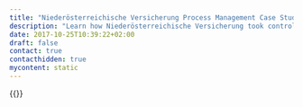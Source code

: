 ```yaml
---
title: "Niederösterreichische Versicherung Process Management Case Study | Camunda BPM"
description: "Learn how Niederösterreichische Versicherung took control of their business process automation and improved efficiency in their organization with Camunda. Camunda is the leader for workflow automation based on Java and BPMN 2.0."
date: 2017-10-25T10:39:22+02:00
draft: false
contact: true
contacthidden: true
mycontent: static
---
```

{{<case-study-single
company="Niederösterreichische Versicherung"
companydescription=""
customerquote=""
teaser=""
usecase=""
videolink=""
logo="//images.ctfassets.net/vpidbgnakfvf/INRI3MoHaJBTRmH84xS5S/0d1ffb78c11e97c4c1b476dda8a8ed38/use_this_NV_solo_Offset_CMYK.png"
pdf=""
thumbnail="">}}